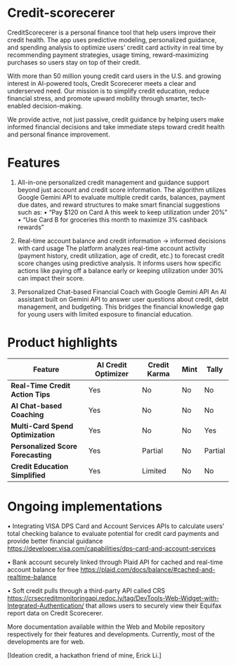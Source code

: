 # Credit-scorecerer
CreditScorecerer is a personal finance tool that help users improve their credit health. The app uses predictive modeling, personalized guidance, and spending analysis to optimize users’ credit card activity in real time by recommending payment strategies, usage timing, reward-maximizing purchases so users stay on top of their credit.

With more than 50 million young credit card users in the U.S. and growing interest in AI-powered tools, Credit Scorecerer meets a clear and underserved need. Our mission is to simplify credit education, reduce financial stress, and promote upward mobility through smarter, tech-enabled decision-making.

We provide active, not just passive, credit guidance by helping users make informed financial decisions and take immediate steps toward credit health and personal finance improvement.


# Features
1. All-in-one personalized credit management and guidance support beyond just account and credit score information.
The algorithm utilizes Google Gemini API to evaluate multiple credit cards, balances, payment due dates, and reward structures to make smart financial suggestions such as:
	•	“Pay $120 on Card A this week to keep utilization under 20%”
	•	“Use Card B for groceries this month to maximize 3% cashback rewards”

2. Real-time account balance and credit information -> informed decisions with card usage
The platform analyzes real-time account activity (payment history, credit utilization, age of credit, etc.) to forecast credit score changes using predictive analysis. It informs users how specific actions like paying off a balance early or keeping utilization under 30% can impact their score.

3. Personalized Chat-based Financial Coach with Google Gemini API
An AI assistant built on Gemini API to answer user questions about credit, debt management, and budgeting. This bridges the financial knowledge gap for young users with limited exposure to financial education.


# Product highlights
| Feature | AI Credit Optimizer | Credit Karma | Mint | Tally |
|----------|--------------------|---------------|-------|--------|
| **Real-Time Credit Action Tips** | Yes | No | No | No |
| **AI Chat-based Coaching** | Yes | No | No | No |
| **Multi-Card Spend Optimization** | Yes | No | No | Yes |
| **Personalized Score Forecasting** | Yes | Partial | No | Partial |
| **Credit Education Simplified** | Yes | Limited | No | No |


# Ongoing implementations
  • Integrating VISA DPS Card and Account Services APIs to calculate users' total checking balance to evaluate potential for credit card payments and provide better financial guidance https://developer.visa.com/capabilities/dps-card-and-account-services
  
  • Bank account securely linked through Plaid API for cached and real-time account balance for free https://plaid.com/docs/balance/#cached-and-realtime-balance

  • Soft credit pulls through a third-party API called CRS https://crsecreditmonitoringapi.redoc.ly/tag/DevTools-Web-Widget-with-Integrated-Authentication/ that allows users to securely view their Equifax report data on Credit Scorecerer.


More documentation available within the Web and Mobile repository respectively for their features and developments. Currently, most of the developments are for web.

[Ideation credit, a hackathon friend of mine, Erick Li.]


